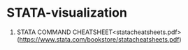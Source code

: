 # STATA-visualization

1. STATA COMMAND CHEATSHEET<statacheatsheets.pdf> (https://www.stata.com/bookstore/statacheatsheets.pdf)
